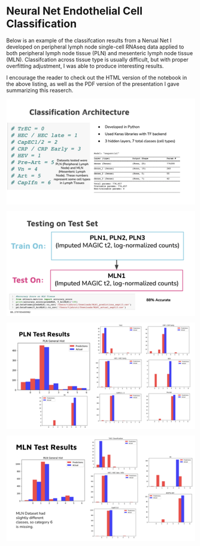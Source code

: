 # Neural Net Endothelial Cell Classification

Below is an example of the classifcation results from a Nerual Net I developed on peripheral lymph node single-cell RNAseq data applied to both peripheral lymph node tissue (PLN) and mesenteric lymph node tissue (MLN). Classifcation across tissue type is usually difficult, but with proper overfitting adjustment, I was able to produce interesting results. 

I encourage the reader to check out the HTML version of the notebook in the above listing, as well as the PDF version of the presentation I gave summarizing this reaserch.

![sc1](sc1.png)


![sc2](sc2.png)


![PLN](NN.png)


![MLN](NN_mln.png)
